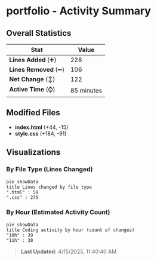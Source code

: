 # portfolio - Activity Summary 

## Overall Statistics

| Stat                   | Value                                                             |
| ---------------------- | ----------------------------------------------------------------- |
| **Lines Added** (➕)   | 228                                          |
| **Lines Removed** (➖) | 106                                        |
| **Net Change** (↕)    | 122                |
| **Active Time** (⌚)   | 85 minutes |


## Modified Files
- **index.html** (+44, -15)
- **style.css** (+184, -91)

## Visualizations

### By File Type (Lines Changed)

```mermaid
pie showData
title Lines changed by file type
".html" : 59
".css" : 275
```

### By Hour (Estimated Activity Count)

```mermaid
pie showData
title Coding activity by hour (count of changes)
"10h" : 39
"11h" : 30
```


> **Last Updated:** 4/15/2025, 11:40:40 AM